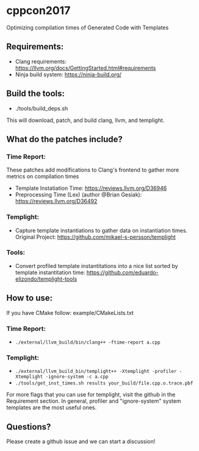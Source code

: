 # cppcon2017
Optimizing compilation times of Generated Code with Templates


## Requirements:
* Clang requirements: https://llvm.org/docs/GettingStarted.html#requirements
* Ninja build system: https://ninja-build.org/

## Build the tools:
* ./tools/build_deps.sh

This will download, patch, and build clang, llvm, and templight.

## What do the patches include?
### Time Report:
These patches add modifications to Clang's frontend to gather more metrics on compilation times
  * Template Instatiation Time: https://reviews.llvm.org/D36946
  * Preprocessing Time (Lex) (author @Brian Gesiak): https://reviews.llvm.org/D36492 
### Templight:
  * Capture template instantiations to gather data on instantiation times. Original Project: https://github.com/mikael-s-persson/templight
### Tools:
  * Convert profiled template instantitations into a nice list sorted by template instantitation time: https://github.com/eduardo-elizondo/templight-tools


## How to use:
If you have CMake follow: example/CMakeLists.txt

### Time Report:
  - `./external/llvm_build/bin/clang++ -ftime-report a.cpp`

### Templight:
  - `./external/llvm_build_bin/templight++ -Xtemplight -profiler -Xtemplight -ignore-system -c a.cpp`
  - `./tools/get_inst_times.sh results your_build/file.cpp.o.trace.pbf`

For more flags that you can use for templight, visit the github in the Requirement section. In general, profiler and "ignore-system" system templates are the most useful ones.

## Questions?
Please create a github issue and we can start a discussion!
